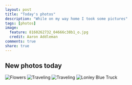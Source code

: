 ```yaml
---
layout: post
title: "Today's photos"
description: "While on my way home I took some pictures"
tags: [photos]
image:
  feature: 8160262732_04666c38b1_o.jpg
  credit: Aaron Addleman
comments: true
share: true
---
```


## New photos today

![Flowers](https://farm8.staticflickr.com/7706/16440623354_d46251d831_q_d.jpg)
![Traveling](https://farm9.staticflickr.com/8792/16875519420_9c469d9ee6_q_d.jpg)
![Traveling](https://farm9.staticflickr.com/8783/16876836919_b2a2e2f4e7_q_d.jpg)
![Lonley Blue Truck](https://farm9.staticflickr.com/8775/16875268078_e5dac49265_q_d.jpg)